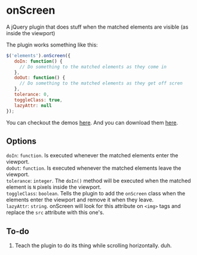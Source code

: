 onScreen
========

A jQuery plugin that does stuff when the matched elements are visible (as inside the viewport)

The plugin works something like this:
```JavaScript
$('elements').onScreen({
   doIn: function() {
     // Do something to the matched elements as they come in
   },
   doOut: function() {
     // Do something to the matched elements as they get off scren
   },
   tolerance: 0,
   toggleClass: true,
   lazyAttr: null
});
```

You can checkout the demos [here](http://silvestreh.github.io/onScreen/). And you can download them [here](https://github.com/silvestreh/onScreen/archive/gh-pages.zip).

Options
-------

`doIn`: `function`. Is executed whenever the matched elements enter the viewport.<br>
`doOut`: `function`. Is executed whenever the matched elements leave the viewport.<br>
`tolerance`: `integer`. The `doIn()` method will be executed when the matched element is `N` pixels inside the viewport.<br>
`toggleClass`: `boolean`. Tells the plugin to add the `onScreen` class when the elements enter the viewport and remove it when they leave.<br>
`lazyAttr`: `string`. onScreen will look for this attribute on `<img>` tags and replace the `src` attribute with this one's.<br>

To-do
-----

1. Teach the plugin to do its thing while scrolling horizontally. duh.
